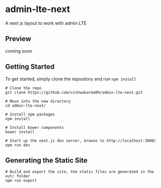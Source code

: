 # admin-lte-next
A next js layout to work with admin LTE

## Preview

coming soon

## Getting Started

To get started, simply clone the repository and run `npm install`

```
# Clone the repo
git clone https://github.com/vishwakarma09/admin-lte-next.git

# Move into the new directory
cd admin-lte-next/

# Install npm packages
npm install

# Install bower components
bower install

# Start up the next.js dev server, browse to http://localhost:3000/
npm run dev
```

## Generating the Static Site

```
# Build and export the site, the static files are generated in the out/ folder
npm run export
```